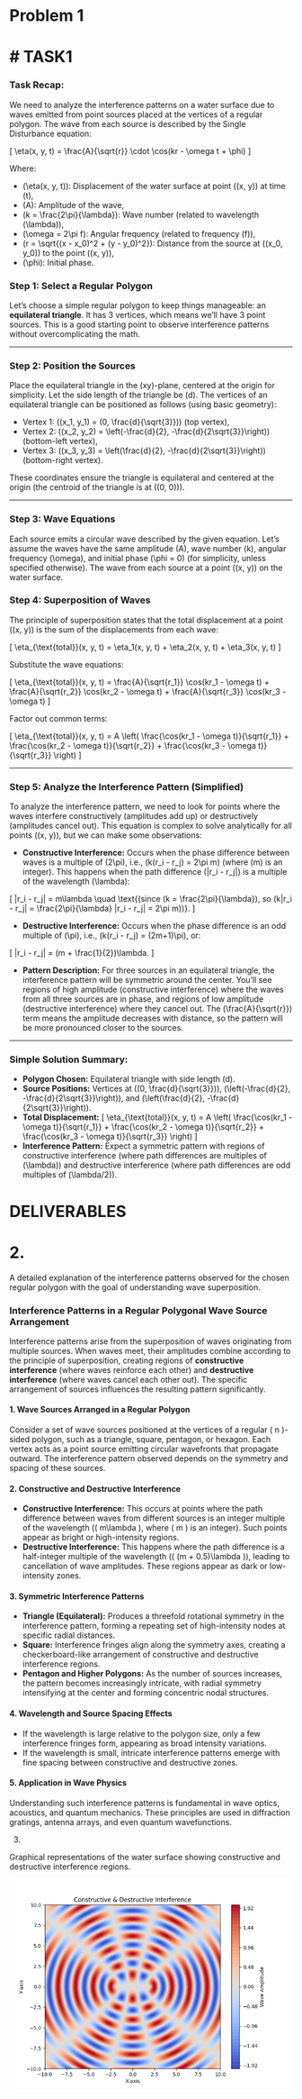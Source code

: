 # Problem 1

#  # TASK1 

### Task Recap:
We need to analyze the interference patterns on a water surface due to waves emitted from point sources placed at the vertices of a regular polygon. The wave from each source is described by the Single Disturbance equation:

\[
\eta(x, y, t) = \frac{A}{\sqrt{r}} \cdot \cos(kr - \omega t + \phi)
\]

Where:
- \(\eta(x, y, t)\): Displacement of the water surface at point \((x, y)\) at time \(t\),
- \(A\): Amplitude of the wave,
- \(k = \frac{2\pi}{\lambda}\): Wave number (related to wavelength \(\lambda\)),
- \(\omega = 2\pi f\): Angular frequency (related to frequency \(f\)),
- \(r = \sqrt{(x - x_0)^2 + (y - y_0)^2}\): Distance from the source at \((x_0, y_0)\) to the point \((x, y)\),
- \(\phi\): Initial phase.

### Step 1: Select a Regular Polygon
Let’s choose a simple regular polygon to keep things manageable: an **equilateral triangle**. It has 3 vertices, which means we’ll have 3 point sources. This is a good starting point to observe interference patterns without overcomplicating the math.

---

### Step 2: Position the Sources
Place the equilateral triangle in the \(xy\)-plane, centered at the origin for simplicity. Let the side length of the triangle be \(d\). The vertices of an equilateral triangle can be positioned as follows (using basic geometry):

- Vertex 1: \((x_1, y_1) = (0, \frac{d}{\sqrt{3}})\) (top vertex),
- Vertex 2: \((x_2, y_2) = \left(-\frac{d}{2}, -\frac{d}{2\sqrt{3}}\right)\) (bottom-left vertex),
- Vertex 3: \((x_3, y_3) = \left(\frac{d}{2}, -\frac{d}{2\sqrt{3}}\right)\) (bottom-right vertex).

These coordinates ensure the triangle is equilateral and centered at the origin (the centroid of the triangle is at \((0, 0)\)).

---

### Step 3: Wave Equations
Each source emits a circular wave described by the given equation. Let’s assume the waves have the same amplitude \(A\), wave number \(k\), angular frequency \(\omega\), and initial phase \(\phi = 0\) (for simplicity, unless specified otherwise). The wave from each source at a point \((x, y)\) on the water surface.

### Step 4: Superposition of Waves
The principle of superposition states that the total displacement at a point \((x, y)\) is the sum of the displacements from each wave:

\[
\eta_{\text{total}}(x, y, t) = \eta_1(x, y, t) + \eta_2(x, y, t) + \eta_3(x, y, t)
\]

Substitute the wave equations:

\[
\eta_{\text{total}}(x, y, t) = \frac{A}{\sqrt{r_1}} \cos(kr_1 - \omega t) + \frac{A}{\sqrt{r_2}} \cos(kr_2 - \omega t) + \frac{A}{\sqrt{r_3}} \cos(kr_3 - \omega t)
\]

Factor out common terms:

\[
\eta_{\text{total}}(x, y, t) = A \left( \frac{\cos(kr_1 - \omega t)}{\sqrt{r_1}} + \frac{\cos(kr_2 - \omega t)}{\sqrt{r_2}} + \frac{\cos(kr_3 - \omega t)}{\sqrt{r_3}} \right)
\]

---

### Step 5: Analyze the Interference Pattern (Simplified)
To analyze the interference pattern, we need to look for points where the waves interfere constructively (amplitudes add up) or destructively (amplitudes cancel out). This equation is complex to solve analytically for all points \((x, y)\), but we can make some observations:

- **Constructive Interference:** Occurs when the phase difference between waves is a multiple of \(2\pi\), i.e., \(k(r_i - r_j) = 2\pi m\) (where \(m\) is an integer). This happens when the path difference \(|r_i - r_j|\) is a multiple of the wavelength \(\lambda\):

\[
|r_i - r_j| = m\lambda \quad \text{(since \(k = \frac{2\pi}{\lambda}\), so \(k|r_i - r_j| = \frac{2\pi}{\lambda} |r_i - r_j| = 2\pi m\))}.
\]

- **Destructive Interference:** Occurs when the phase difference is an odd multiple of \(\pi\), i.e., \(k(r_i - r_j) = (2m+1)\pi\), or:

\[
|r_i - r_j| = (m + \frac{1}{2})\lambda.
\]

- **Pattern Description:** For three sources in an equilateral triangle, the interference pattern will be symmetric around the center. You’ll see regions of high amplitude (constructive interference) where the waves from all three sources are in phase, and regions of low amplitude (destructive interference) where they cancel out. The \(\frac{A}{\sqrt{r}}\) term means the amplitude decreases with distance, so the pattern will be more pronounced closer to the sources.

---

### Simple Solution Summary:
- **Polygon Chosen:** Equilateral triangle with side length \(d\).
- **Source Positions:** Vertices at \((0, \frac{d}{\sqrt{3}})\), \(\left(-\frac{d}{2}, -\frac{d}{2\sqrt{3}}\right)\), and \(\left(\frac{d}{2}, -\frac{d}{2\sqrt{3}}\right)\).
- **Total Displacement:**
  \[
  \eta_{\text{total}}(x, y, t) = A \left( \frac{\cos(kr_1 - \omega t)}{\sqrt{r_1}} + \frac{\cos(kr_2 - \omega t)}{\sqrt{r_2}} + \frac{\cos(kr_3 - \omega t)}{\sqrt{r_3}} \right)
  \]
- **Interference Pattern:** Expect a symmetric pattern with regions of constructive interference (where path differences are multiples of \(\lambda\)) and destructive interference (where path differences are odd multiples of \(\lambda/2\)).


# DELIVERABLES

# 2.

A detailed explanation of the interference patterns observed for the chosen regular polygon with the goal of understanding wave superposition.

 ### **Interference Patterns in a Regular Polygonal Wave Source Arrangement**  

Interference patterns arise from the superposition of waves originating from multiple sources. When waves meet, their amplitudes combine according to the principle of superposition, creating regions of **constructive interference** (where waves reinforce each other) and **destructive interference** (where waves cancel each other out). The specific arrangement of sources influences the resulting pattern significantly.  

#### **1. Wave Sources Arranged in a Regular Polygon**  
Consider a set of wave sources positioned at the vertices of a regular \( n \)-sided polygon, such as a triangle, square, pentagon, or hexagon. Each vertex acts as a point source emitting circular wavefronts that propagate outward. The interference pattern observed depends on the symmetry and spacing of these sources.  

#### **2. Constructive and Destructive Interference**  
- **Constructive Interference:** This occurs at points where the path difference between waves from different sources is an integer multiple of the wavelength (\( m\lambda \), where \( m \) is an integer). Such points appear as bright or high-intensity regions.  
- **Destructive Interference:** This happens where the path difference is a half-integer multiple of the wavelength (\( (m + 0.5)\lambda \)), leading to cancellation of wave amplitudes. These regions appear as dark or low-intensity zones.  

#### **3. Symmetric Interference Patterns**  
- **Triangle (Equilateral):** Produces a threefold rotational symmetry in the interference pattern, forming a repeating set of high-intensity nodes at specific radial distances.  
- **Square:** Interference fringes align along the symmetry axes, creating a checkerboard-like arrangement of constructive and destructive interference regions.  
- **Pentagon and Higher Polygons:** As the number of sources increases, the pattern becomes increasingly intricate, with radial symmetry intensifying at the center and forming concentric nodal structures.  

#### **4. Wavelength and Source Spacing Effects**  
- If the wavelength is large relative to the polygon size, only a few interference fringes form, appearing as broad intensity variations.  
- If the wavelength is small, intricate interference patterns emerge with fine spacing between constructive and destructive zones.  

#### **5. Application in Wave Physics**  
Understanding such interference patterns is fundamental in wave optics, acoustics, and quantum mechanics. These principles are used in diffraction gratings, antenna arrays, and even quantum wavefunctions.  



3. 
Graphical representations of the water surface showing constructive and destructive interference regions.


![alt text](Figure_12.png)



